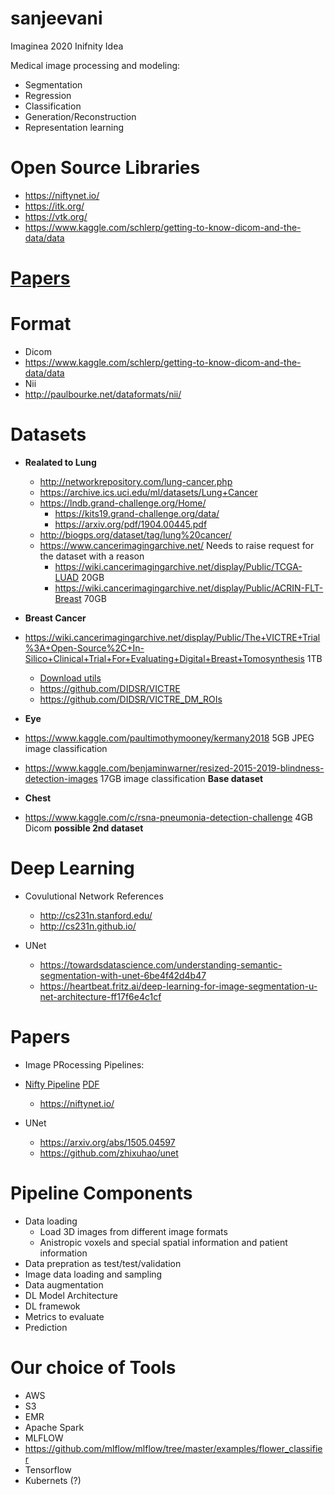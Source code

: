 # sanjeevani
Imaginea 2020 Inifnity Idea

Medical image processing and modeling:
- Segmentation
- Regression
- Classification
- Generation/Reconstruction
- Representation learning

# Open Source Libraries
- https://niftynet.io/
- https://itk.org/
- https://vtk.org/
- https://www.kaggle.com/schlerp/getting-to-know-dicom-and-the-data/data
# [Papers](papers)

# Format
- Dicom
 - https://www.kaggle.com/schlerp/getting-to-know-dicom-and-the-data/data
- Nii
 - http://paulbourke.net/dataformats/nii/
 
# Datasets

- **Realated to Lung**
  * http://networkrepository.com/lung-cancer.php
  * https://archive.ics.uci.edu/ml/datasets/Lung+Cancer
  * https://lndb.grand-challenge.org/Home/
    - https://kits19.grand-challenge.org/data/
    - https://arxiv.org/pdf/1904.00445.pdf
  * http://biogps.org/dataset/tag/lung%20cancer/
  * https://www.cancerimagingarchive.net/ Needs to raise request for the dataset with a reason
    - https://wiki.cancerimagingarchive.net/display/Public/TCGA-LUAD 20GB
    - https://wiki.cancerimagingarchive.net/display/Public/ACRIN-FLT-Breast 70GB
  
- **Breast Cancer**
 - https://wiki.cancerimagingarchive.net/display/Public/The+VICTRE+Trial%3A+Open-Source%2C+In-Silico+Clinical+Trial+For+Evaluating+Digital+Breast+Tomosynthesis 1TB
   - [Download utils](https://wiki.cancerimagingarchive.net/display/NBIA/Downloading+TCIA+Images)
   - https://github.com/DIDSR/VICTRE
   - https://github.com/DIDSR/VICTRE_DM_ROIs
 
 - **Eye**
  - https://www.kaggle.com/paultimothymooney/kermany2018 5GB JPEG image classification 
  - https://www.kaggle.com/benjaminwarner/resized-2015-2019-blindness-detection-images 17GB image classification **Base dataset**
  
 - **Chest**
  - https://www.kaggle.com/c/rsna-pneumonia-detection-challenge 4GB Dicom **possible 2nd dataset**

# Deep Learning

- Covulutional Network References
  - http://cs231n.stanford.edu/
  - http://cs231n.github.io/
  
- UNet
  - https://towardsdatascience.com/understanding-semantic-segmentation-with-unet-6be4f42d4b47
  - https://heartbeat.fritz.ai/deep-learning-for-image-segmentation-u-net-architecture-ff17f6e4c1cf
  
# Papers
- Image PRocessing Pipelines:
- [Nifty Pipeline](https://www.sciencedirect.com/science/article/pii/S0169260717311823) [PDF](papers/ScienceDirect_articles_26Dec2019_16-47-45.687/NiftyNet--a-deep-learning-platform-for-_2018_Computer-Methods-and-Programs-i.pdf)
  - https://niftynet.io/
  
- UNet
  - https://arxiv.org/abs/1505.04597
  - https://github.com/zhixuhao/unet
  
  
# Pipeline Components
- Data loading 
  - Load 3D images from different image formats
  - Anistropic voxels and special spatial information and patient information
- Data prepration as test/test/validation
- Image data loading and sampling
- Data augmentation
- DL Model Architecture
- DL framewok
- Metrics to evaluate
- Prediction

# Our choice of Tools
- AWS
 - S3
 - EMR
- Apache Spark
- MLFLOW
 - https://github.com/mlflow/mlflow/tree/master/examples/flower_classifier
- Tensorflow
- Kubernets (?)
